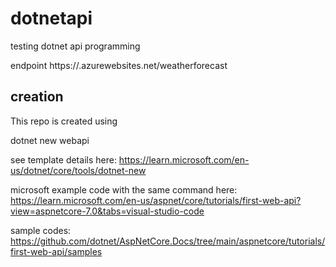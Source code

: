 # dotnetapi
testing dotnet api programming

endpoint https://<serviceName>.azurewebsites.net/weatherforecast

## creation

This repo is created using

dotnet new webapi


see template details here: https://learn.microsoft.com/en-us/dotnet/core/tools/dotnet-new

microsoft example code with the same command here: https://learn.microsoft.com/en-us/aspnet/core/tutorials/first-web-api?view=aspnetcore-7.0&tabs=visual-studio-code

sample codes: https://github.com/dotnet/AspNetCore.Docs/tree/main/aspnetcore/tutorials/first-web-api/samples
